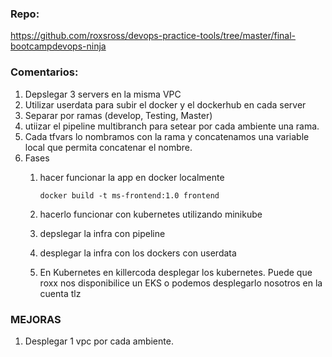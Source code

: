 ### Repo:

https://github.com/roxsross/devops-practice-tools/tree/master/final-bootcampdevops-ninja

### Comentarios:

1. Depslegar 3 servers en la misma VPC 
2. Utilizar userdata para subir el docker y el dockerhub en cada server
3. Separar por ramas (develop, Testing, Master) 
4. utiizar el pipeline multibranch para setear por cada ambiente una rama.
5. Cada tfvars lo nombramos con la rama y concatenamos una variable local que permita concatenar el nombre.
6. Fases
   1. hacer funcionar la app en docker localmente 
   
      ``` # Build apuntando al folder 
      docker build -t ms-frontend:1.0 frontend 
      ```
   2. hacerlo funcionar con kubernetes utilizando minikube
   3. depslegar la infra con pipeline
   4. desplegar la infra con los dockers con userdata
   5. En Kubernetes en killercoda desplegar los kubernetes. Puede que roxx nos disponibilice un EKS o podemos desplegarlo nosotros en la cuenta tlz 


### MEJORAS

1. Desplegar 1 vpc por cada ambiente.



